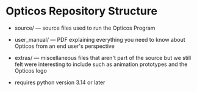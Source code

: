 # Opticos Repository Structure

- source/ — source files used to run the Opticos Program
- user_manual/ — PDF explaining everything you need to know about Opticos from an end user's perspective
- extras/ — miscellaneous files that aren't part of the source but we still felt were interesting to include such as animation prototypes and the Opticos logo

- requires python version 3.14 or later